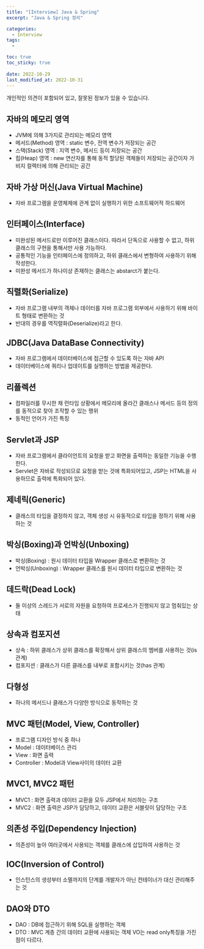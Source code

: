 ```yaml
---
title: "[Interview] Java & Spring"
excerpt: "Java & Spring 정리"

categories:
  - Interview
tags:
  - 

toc: true
toc_sticky: true
 
date: 2022-10-29
last_modified_at: 2022-10-31
---
```


개인적인 의견이 포함되어 있고, 잘못된 정보가 있을 수 있습니다.

## **자바의 메모리 영역**
- JVM에 의해 3가지로 관리되는 메모리 영역
- 메서드(Method) 영역 : static 변수, 전역 변수가 저장되는 공간
- 스택(Stack) 영역 : 지역 변수, 메서드 등이 저장되는 공간
- 힙(Heap) 영역 : new 연산자를 통해 동적 할당된 객체들이 저장되는 공간이자 가비지 컬렉터에 의해 관리되는 공간

## **자바 가상 머신(Java Virtual Machine)**
- 자바 프로그램을 운영체제에 관계 없이 실행하기 위한 소프트웨어적 하드웨어

<!-- ## **가비지 컬렉터(Garbage Collector)** -->

## **인터페이스(Interface)**
- 미완성된 메서드로만 이루어진 클래스이다. 따라서 단독으로 사용할 수 없고, 하위 클래스의 구현을 통해서만 사용 가능하다.
- 공통적인 기능을 인터페이스에 정의하고, 하위 클래스에서 변형하여 사용하기 위해 작성한다.
- 미완성 메서드가 하나이상 존재하는 클래스는 abstarct가 붙는다.

<!-- ## **메모리 상수풀 영역** -->

## **직렬화(Serialize)**
- 자바 프로그램 내부의 객체나 데이터를 자바 프로그램 외부에서 사용하기 위해 바이트 형태로 변환하는 것
- 반대의 경우를 역직렬화(Deserialize)라고 한다.

## **JDBC(Java DataBase Connectivity)**
- 자바 프로그램에서 데이터베이스에 접근할 수 있도록 하는 자바 API
- 데이터베이스에 쿼리나 업데이트를 실행하는 방법을 제공한다.

## **리플렉션**
- 컴파일러를 무시한 채 런타임 상황에서 메모리에 올라간 클래스나 메서드 등의 정의를 동적으로 찾아 조작할 수 있는 행위
- 동적인 언어가 가진 특징

## **Servlet과 JSP**
- 자바 프로그램에서 클라이언트의 요청을 받고 화면을 출력하는 동일한 기능을 수행한다.
- Servlet은 자바로 작성되므로 요청을 받는 것에 특화되어있고, JSP는 HTML을 사용하므로 출력에 특화되어 있다.

## **제네릭(Generic)**
- 클래스의 타입을 결정하지 않고, 객체 생성 시 유동적으로 타입을 정하기 위해 사용하는 것

## **박싱(Boxing)과 언박싱(Unboxing)**
- 박싱(Boxing) : 원시 데이터 타입을 Wrapper 클래스로 변환하는 것
- 언박싱(Unboxing) : Wrapper 클래스를 원시 데이터 타입으로 변환하는 것

## **데드락(Dead Lock)**
- 둘 이상의 스레드가 서로의 자원을 요청하여 프로세스가 진행되지 않고 멈춰있는 상태

## **상속과 컴포지션**
- 상속 : 하위 클래스가 상위 클래스를 확장해서 상위 클래스의 멤버를 사용하는 것(is 관계)
- 컴포지션 : 클래스가 다른 클래스를 내부로 포함시키는 것(has 관계)

## **다형성**
- 하나의 메서드나 클래스가 다양한 방식으로 동작하는 것

<!-- ## **스프링(Spring)** -->

<!-- ## **스프링부트(Spring Boot)** -->

## **MVC 패턴(Model, View, Controller)**
- 프로그램 디자인 방식 중 하나
- Model : 데이터베이스 관리
- View : 화면 출력
- Controller : Model과 View사이의 데이터 교환

## **MVC1, MVC2 패턴**
- MVC1 : 화면 출력과 데이터 교환을 모두 JSP에서 처리하는 구조
- MVC2 : 화면 출력은 JSP가 담당하고, 데이터 교환은 서블릿이 담당하는 구조

<!-- ## **스프링 MVC 구조 흐름** -->

<!-- ## **관점 지향 프로그래밍(Aspect Oriented Programming)** -->

## **의존성 주입(Dependency Injection)**
- 의존성이 높아 여러곳에서 사용되는 객체를 클래스에 삽입하여 사용하는 것

<!-- ## **스프링 필터랑 인터셉터** -->

## **IOC(Inversion of Control)**
- 인스턴스의 생성부터 소멸까지의 단계를 개발자가 아닌 컨테이너가 대신 관리해주는 것

## **DAO와 DTO**
- DAO : DB에 접근하기 위해 SQL을 실행하는 객체
- DTO : MVC 계층 간의 데이터 교환에 사용되는 객체 VO는 read only특징을 가진점이 다르다.